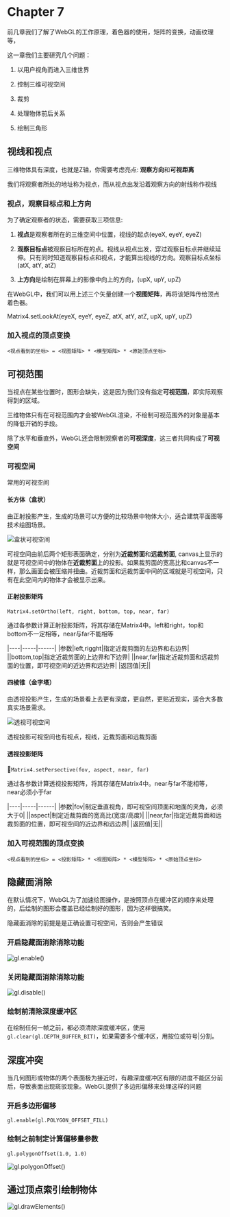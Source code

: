 # Chapter 7

前几章我们了解了WebGL的工作原理，着色器的使用，矩阵的变换，动画纹理等，

这一章我们主要研究几个问题：

1. 以用户视角而进入三维世界

2. 控制三维可视空间

3. 裁剪

4. 处理物体前后关系

5. 绘制三角形

## 视线和视点

三维物体具有深度，也就是Z轴，你需要考虑亮点: **观察方向**和**可视距离**

我们将观察者所处的地址称为视点，而从视点出发沿着观察方向的射线称作视线

### 视点，观察目标点和上方向

为了确定观察者的状态，需要获取三项信息:

1. **视点**是观察者所在的三维空间中位置，视线的起点(eyeX, eyeY, eyeZ)

2. **观察目标点**被观察目标所在的点。视线从视点出发，穿过观察目标点并继续延伸。只有同时知道观察目标点和视点，才能算出视线的方向。观察目标点坐标(atX, atY, atZ)

3. **上方向**是绘制在屏幕上的影像中向上的方向，(upX, upY, upZ)

在WebGL中，我们可以用上述三个矢量创建一个**视图矩阵**，再将该矩阵传给顶点着色器。

Matrix4.setLookAt(eyeX, eyeY, eyeZ, atX, atY, atZ, upX, upY, upZ)

### 加入视点的顶点变换

`<视点看到的坐标> = <视图矩阵> * <模型矩阵> * <原始顶点坐标>`

## 可视范围

当视点在某些位置时，图形会缺失，这是因为我们没有指定**可视范围**，即实际观察得到的区域。

三维物体只有在可视范围内才会被WebGL渲染，不绘制可视范围外的对象是基本的降低开销的手段。

除了水平和垂直外，WebGL还会限制观察者的**可视深度**，这三者共同构成了**可视空间**

### 可视空间

常用的可视空间

#### 长方体（盒状）

由正射投影产生，生成的场景可以方便的比较场景中物体大小，适合建筑平面图等技术绘图场景。

![盒状可视空间](../../pic/box_scene.png)

可视空间由前后两个矩形表面确定，分别为**近裁剪面**和**远裁剪面**, canvas上显示的就是可视空间中的物体在**近裁剪面**上的投影。如果裁剪面的宽高比和canvas不一样，那么画面会被压缩并扭曲。近裁剪面和远裁剪面中间的区域就是可视空间，只有在此空间内的物体才会被显示出来。

#### 正射投影矩阵

`Matrix4.setOrtho(left, right, bottom, top, near, far)`

通过各参数计算正射投影矩阵，将其存储在Matrix4中。left和right，top和bottom不一定相等，near与far不能相等

|----|-----|------|
|参数|left,rigght|指定近裁剪面的左边界和右边界|
||bottom,top|指定近裁剪面的上边界和下边界|
||near,far|指定近裁剪面和远裁剪面的位置，即可视空间的近边界和远边界|
|返回值|无||

#### 四棱锥（金字塔）

由透视投影产生，生成的场景看上去更有深度，更自然，更贴近现实，适合大多数真实场景需求。

![透视可视空间](../../pic/perspective_scene.png)

透视投影可视空间也有视点，视线，近裁剪面和远裁剪面

#### 透视投影矩阵

`Matrix4.setPersective(fov, aspect, near, far)`

通过各参数计算透视投影矩阵，将其存储在Matrix4中。near与far不能相等，near必须小于far

|----|-----|------|
|参数|fov|制定垂直视角，即可视空间顶面和地面的夹角，必须大于0|
||aspect|制定近裁剪面的宽高比(宽度/高度)|
||near,far|指定近裁剪面和远裁剪面的位置，即可视空间的近边界和远边界|
|返回值|无||

### 加入可视范围的顶点变换

`<视点看到的坐标> = <投影矩阵> * <视图矩阵> * <模型矩阵> * <原始顶点坐标>`
 
## 隐藏面消除

在默认情况下，WebGL为了加速绘图操作，是按照顶点在缓冲区的顺序来处理的，后绘制的图形会覆盖已经绘制好的图形，因为这样很搞笑。

隐藏面消除的前提是是正确设置可视空间，否则会产生错误

### 开启隐藏面消除消除功能

![gl.enable()](../../pic/enable.png)

### 关闭隐藏面消除消除功能

![gl.disable()](../../pic/disable.png)

### 绘制前清除深度缓冲区

在绘制任何一帧之前，都必须清除深度缓冲区，使用`gl.clear(gl.DEPTH_BUFFER_BIT)`，如果需要多个缓冲区，用按位或符号|分割。

## 深度冲突

当几何图形或物体的两个表面极为接近时，有趣深度缓冲区有限的进度不能区分前后，导致表面出现斑驳现象。WebGL提供了多边形偏移来处理这样的问题

### 开启多边形偏移

`gl.enable(gl.POLYGON_OFFSET_FILL)`

### 绘制之前制定计算偏移量参数

`gl.polygonOffset(1.0, 1.0)`

![gl.polygonOffset()](../../pic/polygonOffset.png)

## 通过顶点索引绘制物体

![gl.drawElements()](../../pic/drawElements.png)







